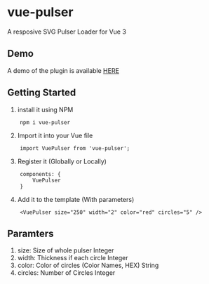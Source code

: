 # vue-pulser
A resposive SVG Pulser Loader for Vue 3

## Demo
A demo of the plugin is available <a href="https://g79nix.csb.app/">HERE</a>

## Getting Started
1. install it using NPM
```
    npm i vue-pulser
```
2. Import it into your Vue file
```
    import VuePulser from 'vue-pulser';
```
3. Register it (Globally or Locally)
```
    components: {
        VuePulser
    }
```
4. Add it to the template (With parameters)
```
    <VuePulser size="250" width="2" color="red" circles="5" />
```

## Paramters
1. size: Size of whole pulser    Integer
2. width: Thickness if each circle    Integer
3. color: Color of circles (Color Names, HEX)    String 
4. circles: Number of Circles    Integer